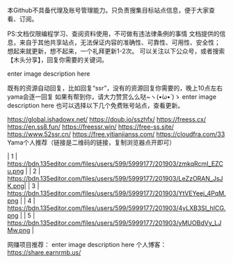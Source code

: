 本Github不具备代理及账号管理能力。只负责搜集目标站点信息，便于大家查看、订阅。

 PS:文档仅限编程学习、查阅资料使用，不可做有违法律条例的事情 
文档提供的信息，来自于其他共享站点，无法保证内容的准确性、可靠性、可用性、安全性；
想起来就更新，想不起来，一个礼拜更新1-2次。 
可以关注以下公众号，或者搜索【木头分享】，回复你需要的关键词。 

enter image description here

既有的资源自动回复，比如回复“ssr”，没有的资源回复你需要的，晚上10点左右yama会逐一回复 
如果有帮到你，请大力赞赏么么哒~ヽ(•̀ω•́ )ゝ 
enter image description here
也可以选择以下几个免费账号站点，查看更新。

 https://global.ishadowx.net/
 https://doub.io/sszhfx/
 https://freess.cx/
 https://en.ss8.fun/
 https://freessr.win/
 https://free-ss.site/
 https://www.52ssr.cn/
 https://free.yitianjianss.com/
 https://cloudfra.com/33
Yama个人推荐（链接是二维码的链接，复制浏览器点开即可）

| 1 | https://bdn.135editor.com/files/users/599/5999177/201903/zmkqRcmI_EZCu.png | 
| 2 | https://bdn.135editor.com/files/users/599/5999177/201903/LeZzORAN_JsJK.png| 
| 3 | https://bdn.135editor.com/files/users/599/5999177/201903/YtVEYeej_4PqM.png | 
| 4 | https://bdn.135editor.com/files/users/599/5999177/201903/4yLXB3SI_hICG.png | 
| 5 | https://bdn.135editor.com/files/users/599/5999177/201903/yMUOBdVy_LJMw.png |

网赚项目推荐： 
enter image description here
个人博客：https://share.earnrmb.us/
